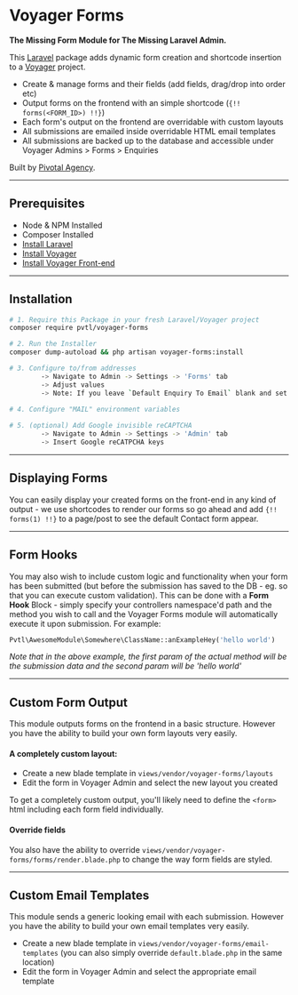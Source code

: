 # Voyager Forms

__The Missing Form Module for The Missing Laravel Admin.__

This [Laravel](https://laravel.com/) package adds dynamic form creation and shortcode insertion to a [Voyager](https://laravelvoyager.com/) project.

- Create & manage forms and their fields (add fields, drag/drop into order etc)
- Output forms on the frontend with an simple shortcode (`{!! forms(<FORM_ID>) !!}`)
- Each form's output on the frontend are overridable with custom layouts
- All submissions are emailed inside overridable HTML email templates
- All submissions are backed up to the database and accessible under Voyager Admins > Forms > Enquiries

Built by [Pivotal Agency](https://pivotal.agency/).

---

## Prerequisites

- Node & NPM Installed
- Composer Installed
- [Install Laravel](https://laravel.com/docs/installation)
- [Install Voyager](https://github.com/the-control-group/voyager)
- [Install Voyager Front-end](https://github.com/pvtl/voyager-frontend)

---

## Installation

```bash
# 1. Require this Package in your fresh Laravel/Voyager project
composer require pvtl/voyager-forms

# 2. Run the Installer
composer dump-autoload && php artisan voyager-forms:install

# 3. Configure to/from addresses
        -> Navigate to Admin -> Settings -> 'Forms' tab
        -> Adjust values
        -> Note: If you leave `Default Enquiry To Email` blank and set no email in the form setting, email will not be sent
        
# 4. Configure "MAIL" environment variables

# 5. (optional) Add Google invisible reCAPTCHA
        -> Navigate to Admin -> Settings -> 'Admin' tab
        -> Insert Google reCATPCHA keys 

``` 

---

## Displaying Forms

You can easily display your created forms on the front-end in any kind of output - we use shortcodes to render our forms so go ahead and add `{!! forms(1) !!}` to a page/post to see the default Contact form appear.

---

## Form Hooks

You may also wish to include custom logic and functionality when your form has been submitted (but before the submission has saved to the DB - eg. so that you can execute custom validation). This can be done with a __Form Hook__ Block - simply specify your controllers namespace'd path and the method you wish to call and the Voyager Forms module will automatically execute it upon submission. For example:

```php
Pvtl\AwesomeModule\Somewhere\ClassName::anExampleHey('hello world')
```

_Note that in the above example, the first param of the actual method will be the submission data and the second param will be 'hello world'_

---

## Custom Form Output

This module outputs forms on the frontend in a basic structure. However you have the ability to build your own form layouts very easily.

#### A completely custom layout:

- Create a new blade template in `views/vendor/voyager-forms/layouts`
- Edit the form in Voyager Admin and select the new layout you created

To get a completely custom output, you'll likely need to define the `<form>` html including each form field individually.

#### Override fields

You also have the ability to override `views/vendor/voyager-forms/forms/render.blade.php` to change the way form fields are styled.

---

## Custom Email Templates

This module sends a generic looking email with each submission. However you have the ability to build your own email templates very easily.

- Create a new blade template in `views/vendor/voyager-forms/email-templates` (you can also simply override `default.blade.php` in the same location)
- Edit the form in Voyager Admin and select the appropriate email template
